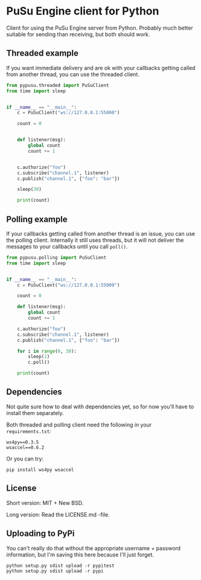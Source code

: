 # PuSu Engine client for Python

Client for using the PuSu Engine server from Python. Probably much better
suitable for sending than receiving, but both should work.


## Threaded example

If you want immediate delivery and are ok with your callbacks getting called
from another thread, you can use the threaded client.

```python
from pypusu.threaded import PuSuClient
from time import sleep


if __name__ == "__main__":
    c = PuSuClient("ws://127.0.0.1:55000")

    count = 0


    def listener(msg):
        global count
        count += 1


    c.authorize("foo")
    c.subscribe("channel.1", listener)
    c.publish("channel.1", {"foo": "bar"})

    sleep(30)

    print(count)
```

## Polling example

If your callbacks getting called from another thread is an issue, you can use
the polling client. Internally it still uses threads, but it will not deliver
the messages to your callbacks until you call `poll()`.

```python
from pypusu.polling import PuSuClient
from time import sleep


if __name__ == "__main__":
    c = PuSuClient("ws://127.0.0.1:55000")

    count = 0

    def listener(msg):
        global count
        count += 1

    c.authorize("foo")
    c.subscribe("channel.1", listener)
    c.publish("channel.1", {"foo": "bar"})

    for i in range(0, 30):
        sleep(1)
        c.poll()

    print(count)
```


## Dependencies

Not quite sure how to deal with dependencies yet, so for now you'll have to 
install them separately.

Both threaded and polling client need the following in your `requirements.txt`:

```
ws4py==0.3.5
wsaccel==0.6.2
```

Or you can try:

```
pip install ws4py wsaccel
```


## License

Short version: MIT + New BSD.

Long version: Read the LICENSE.md -file.


## Uploading to PyPi

You can't really do that without the appropriate username + password information,
but I'm saving this here because I'll just forget.

```
python setup.py sdist upload -r pypitest
python setup.py sdist upload -r pypi
```